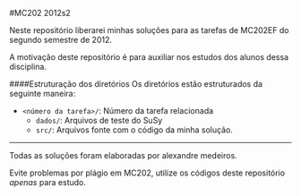 #MC202 2012s2

Neste repositório liberarei minhas soluções para as tarefas de MC202EF do
segundo semestre de 2012.

A motivação deste repositório é para auxiliar nos estudos dos alunos dessa
disciplina.

####Estruturação dos diretórios
Os diretórios estão estruturados da seguinte maneira:
* `<número da tarefa>/`: Número da tarefa relacionada
  * `dados/`: Arquivos de teste do SuSy
  * `src/`: Arquivos fonte com o código da minha solução.



* * *
Todas as soluções foram elaboradas por alexandre medeiros.

Evite problemas por plágio em MC202, utilize os códigos deste repositório
*apenas* para estudo.
